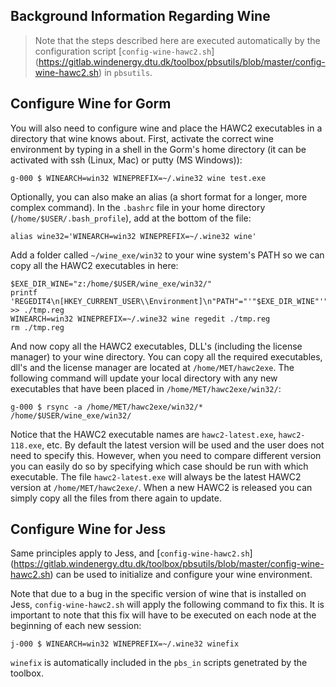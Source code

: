 Background Information Regarding Wine
-------------------------------------

> Note that the steps described here are executed automatically by the
configuration script [```config-wine-hawc2.sh```]
(https://gitlab.windenergy.dtu.dk/toolbox/pbsutils/blob/master/config-wine-hawc2.sh)
in ```pbsutils```.


Configure Wine for Gorm
------------------------

You will also need to configure wine and place the HAWC2 executables in a
directory that wine knows about. First, activate the correct wine environment by
typing in a shell in the Gorm's home directory (it can be activated with
ssh (Linux, Mac) or putty (MS Windows)):

```
g-000 $ WINEARCH=win32 WINEPREFIX=~/.wine32 wine test.exe
```

Optionally, you can also make an alias (a short format for a longer, more complex
command). In the ```.bashrc``` file in your home directory
(```/home/$USER/.bash_profile```), add at the bottom of the file:

```
alias wine32='WINEARCH=win32 WINEPREFIX=~/.wine32 wine'
```

Add a folder called ```~/wine_exe/win32``` to your wine system's PATH so we can
copy all the HAWC2 executables in here:

```
$EXE_DIR_WINE="z:/home/$USER/wine_exe/win32/"
printf 'REGEDIT4\n[HKEY_CURRENT_USER\\Environment]\n"PATH"="'"$EXE_DIR_WINE"'"\n' >> ./tmp.reg
WINEARCH=win32 WINEPREFIX=~/.wine32 wine regedit ./tmp.reg
rm ./tmp.reg
```

And now copy all the HAWC2 executables, DLL's (including the license manager)
to your wine directory. You can copy all the required executables, dll's and
the license manager are located at ```/home/MET/hawc2exe```. The following
command will update your local directory with any new executables that have
been placed in ```/home/MET/hawc2exe/win32/```:

```
g-000 $ rsync -a /home/MET/hawc2exe/win32/* /home/$USER/wine_exe/win32/
```

Notice that the HAWC2 executable names are ```hawc2-latest.exe```,
```hawc2-118.exe```, etc. By default the latest version will be used and the user
does not need to specify this. However, when you need to compare different version
you can easily do so by specifying which case should be run with which
executable. The file ```hawc2-latest.exe``` will always be the latest HAWC2
version at ```/home/MET/hawc2exe/```. When a new HAWC2 is released you can
simply copy all the files from there again to update.


Configure Wine for Jess
------------------------

Same principles apply to Jess, and  [```config-wine-hawc2.sh```]
(https://gitlab.windenergy.dtu.dk/toolbox/pbsutils/blob/master/config-wine-hawc2.sh)
can be used to initialize and configure your wine environment.

Note that due to a bug in the specific version of wine that is installed on
Jess, ```config-wine-hawc2.sh``` will apply the following command to fix this.
It is important to note that this fix will have to be executed on each node at
the beginning of each new session:

```
j-000 $ WINEARCH=win32 WINEPREFIX=~/.wine32 winefix
```

```winefix``` is automatically included in the ```pbs_in``` scripts genetrated
by the toolbox.

